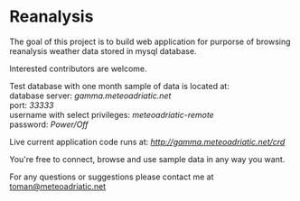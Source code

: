 # Reanalysis

The goal of this project is to build web application for purporse of browsing reanalysis weather data stored in mysql database.

Interested contributors are welcome.

Test database with one month sample of data is located at:  
database server: *gamma.meteoadriatic.net*  
port: *33333*  
username with select privileges: *meteoadriatic-remote*  
password: *Power/Off*

Live current application code runs at: *http://gamma.meteoadriatic.net/crd*

You're free to connect, browse and use sample data in any way you want.

For any questions or suggestions please contact me at toman@meteoadriatic.net
